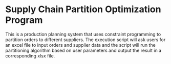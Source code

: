# Supply Chain Partition Optimization Program

This is a production planning system that uses constraint programming to partition orders to different suppliers. The execution script will ask users for an excel file to input orders and supplier data and the script will run the partitioning algorithm based on user parameters and output the result in a corresponding xlsx file. 
